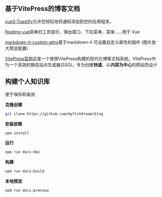 ## 基于VitePress的博客文档


[vue3-Toastify](https://github.com/jerrywu001/vue3-toastify)允许您轻松地将通知添加到您的应用程序。

[floating-vue](https://github.com/Akryum/floating-vue)简单的工具提示、弹出窗口、下拉菜单、菜单......用于 Vue

[markdown-it-custom-attrs](https://github.com/blazeb2/markdown-it-custom-attrs)基于markdown-it 可设置自定义属性的插件 (图片放大预览配置)

[VitePress官网](https://vitepress.dev/zh/)这是一个使用VitePress构建的现代化博客文档系统。VitePress作为一个高效的静态站点生成器(SSG)，专为创建**快速**、以**内容为中心**的网站而设计

## 构建个人知识库

便于保存和查阅

**克隆创建**

```sh
git clone https://github.com/myfishdream/blog
```

**安装依赖**

```sh
npm install
```

**运行**

```sh
npm run docs:dev
```

**构建**

```sh
npm run docs:build
```

**本地预览**

```sh
npm run docs:preview
```

